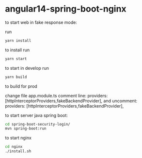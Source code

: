 # angular14-spring-boot-nginx

to start web in fake response mode:


run 
```sh
yarn install
```
to install
run  
```sh
yarn start
```
to start in develop
run 
```sh
yarn build
``` 
to build for prod

change file app.module.ts comment line:
providers: [httpInterceptorProviders,fakeBackendProvider],
and uncomment:
providers: [httpInterceptorProviders,fakeBackendProvider],

to start server java spring boot:
```sh
cd spring-boot-security-login/
mvn spring-boot:run
``` 

to start nginx
```sh
cd nginx
./install.sh
``` 
